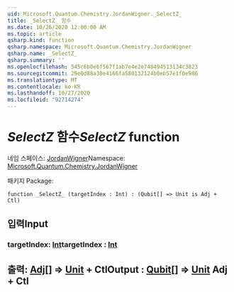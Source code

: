 ```yaml
---
uid: Microsoft.Quantum.Chemistry.JordanWigner._SelectZ_
title: _SelectZ_ 함수
ms.date: 10/26/2020 12:00:00 AM
ms.topic: article
qsharp.kind: function
qsharp.namespace: Microsoft.Quantum.Chemistry.JordanWigner
qsharp.name: _SelectZ_
qsharp.summary: ''
ms.openlocfilehash: 545c6b0e6f567f1ab7e4e2e748494513134c3823
ms.sourcegitcommit: 29e0d88a30e4166fa580132124b0eb57e1f0e986
ms.translationtype: MT
ms.contentlocale: ko-KR
ms.lasthandoff: 10/27/2020
ms.locfileid: "92714274"
---
```

# <a name="_selectz_-function"></a><span data-ttu-id="d7ae2-102">_SelectZ_ 함수</span><span class="sxs-lookup"><span data-stu-id="d7ae2-102">_SelectZ_ function</span></span>

<span data-ttu-id="d7ae2-103">네임 스페이스: [JordanWigner](xref:Microsoft.Quantum.Chemistry.JordanWigner)</span><span class="sxs-lookup"><span data-stu-id="d7ae2-103">Namespace: [Microsoft.Quantum.Chemistry.JordanWigner](xref:Microsoft.Quantum.Chemistry.JordanWigner)</span></span>

<span data-ttu-id="d7ae2-104">패키지 [](https://nuget.org/packages/)</span><span class="sxs-lookup"><span data-stu-id="d7ae2-104">Package: [](https://nuget.org/packages/)</span></span>




```qsharp
function _SelectZ_ (targetIndex : Int) : (Qubit[] => Unit is Adj + Ctl)
```


## <a name="input"></a><span data-ttu-id="d7ae2-105">입력</span><span class="sxs-lookup"><span data-stu-id="d7ae2-105">Input</span></span>

### <a name="targetindex--int"></a><span data-ttu-id="d7ae2-106">targetIndex: [Int](xref:microsoft.quantum.lang-ref.int)</span><span class="sxs-lookup"><span data-stu-id="d7ae2-106">targetIndex : [Int](xref:microsoft.quantum.lang-ref.int)</span></span>





## <a name="output--qubit--unit-adj--ctl"></a><span data-ttu-id="d7ae2-107">출력: [Adj](xref:microsoft.quantum.lang-ref.qubit)[] => [Unit](xref:microsoft.quantum.lang-ref.unit) + Ctl</span><span class="sxs-lookup"><span data-stu-id="d7ae2-107">Output : [Qubit](xref:microsoft.quantum.lang-ref.qubit)[] => [Unit](xref:microsoft.quantum.lang-ref.unit) Adj + Ctl</span></span>


